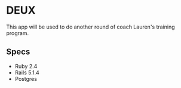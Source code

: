 # DEUX

This app will be used to do another round of coach Lauren's training program.

## Specs
+ Ruby 2.4
+ Rails 5.1.4
+ Postgres

